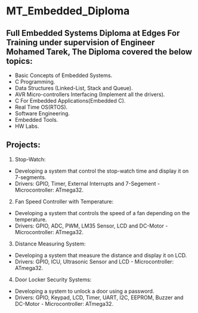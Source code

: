 # MT_Embedded_Diploma

## Full Embedded Systems Diploma at Edges For Training under supervision of Engineer Mohamed Tarek, The Diploma covered the below topics:
- Basic Concepts of Embedded Systems.
- C Programming.
- Data Structures (Linked-List, Stack and Queue).
- AVR Micro-controllers Interfacing (Implement all the drivers).
- C For Embedded Applications(Embedded C).
- Real Time OS(RTOS).
- Software Engineering.
- Embedded Tools.
- HW Labs.
## Projects:
1. Stop-Watch:
- Developing a system that control the stop-watch time and display it on 7-segments.
- Drivers: GPIO, Timer, External Interrupts and 7-Segement - Microcontroller: ATmega32.
2. Fan Speed Controller with Temperature:
- Developing a system that controls the speed of a fan depending on the temperature.
- Drivers: GPIO, ADC, PWM, LM35 Sensor, LCD and DC-Motor - Microcontroller: ATmega32.
3. Distance Measuring System:
- Developing a system that measure the distance and display it on LCD.
- Drivers: GPIO, ICU, Ultrasonic Sensor and LCD - Microcontroller: ATmega32.
4. Door Locker Security Systems:
- Developing a system to unlock a door using a password.
- Drivers: GPIO, Keypad, LCD, Timer, UART, I2C, EEPROM, Buzzer and DC-Motor - Microcontroller: ATmega32.
